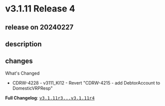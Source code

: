 # v3.1.11 Release 4

## release on 20240227

## description

## changes

What's Changed

* CDRW-4228 - v3111_KI12 - Revert "CDRW-4215 - add DebtorAccount to DomesticVRPResp"

<strong>Full Changelog</strong>: <a class="commit-link" href="https://github.com/OpenBankingUK/read-write-api-specs/compare/v3.1.11r3...v3.1.11r4"><tt>v3.1.11r3...v3.1.11r4</tt></a>

